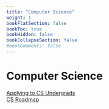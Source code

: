 ```yaml
---
title: "Computer Science"
weight: 1
bookFlatSection: false
bookToc: true
bookHidden: false
bookCollapseSection: false
#bookComments: false
---
```

# Computer Science

[Applying to CS Undergrads](https://www.cs.cmu.edu/~harchol/gradschooltalk.pdf)   
[CS Roadmap](https://github.com/yngz/cs-roadmap)  